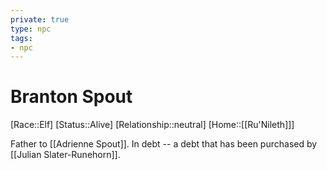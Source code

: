 ```yaml
---
private: true
type: npc
tags: 
- npc
---
```


# Branton Spout

[Race::Elf]
[Status::Alive]
[Relationship::neutral]
[Home::[[Ru'Nileth]]]

Father to [[Adrienne Spout]]. In debt -- a debt that has been purchased by [[Julian Slater-Runehorn]]. 

